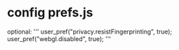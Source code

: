 # config prefs.js


optional:
'''
user_pref("privacy.resistFingerprinting", true);
user_pref("webgl.disabled", true);
'''
